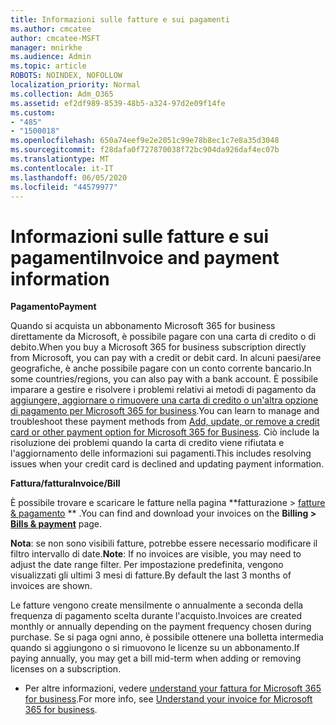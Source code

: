 ```yaml
---
title: Informazioni sulle fatture e sui pagamenti
ms.author: cmcatee
author: cmcatee-MSFT
manager: mnirkhe
ms.audience: Admin
ms.topic: article
ROBOTS: NOINDEX, NOFOLLOW
localization_priority: Normal
ms.collection: Adm_O365
ms.assetid: ef2df989-8539-48b5-a324-97d2e09f14fe
ms.custom:
- "485"
- "1500018"
ms.openlocfilehash: 650a74eef9e2e2051c99e78b8ec1c7e8a35d3048
ms.sourcegitcommit: f28dafa0f727870038f72bc904da926daf4ec07b
ms.translationtype: MT
ms.contentlocale: it-IT
ms.lasthandoff: 06/05/2020
ms.locfileid: "44579977"
---
```

# <a name="invoice-and-payment-information"></a><span data-ttu-id="ace41-102">Informazioni sulle fatture e sui pagamenti</span><span class="sxs-lookup"><span data-stu-id="ace41-102">Invoice and payment information</span></span>

<span data-ttu-id="ace41-103">**Pagamento**</span><span class="sxs-lookup"><span data-stu-id="ace41-103">**Payment**</span></span>

<span data-ttu-id="ace41-104">Quando si acquista un abbonamento Microsoft 365 for business direttamente da Microsoft, è possibile pagare con una carta di credito o di debito.</span><span class="sxs-lookup"><span data-stu-id="ace41-104">When you buy a Microsoft 365 for business subscription directly from Microsoft, you can pay with a credit or debit card.</span></span>  <span data-ttu-id="ace41-105">In alcuni paesi/aree geografiche, è anche possibile pagare con un conto corrente bancario.</span><span class="sxs-lookup"><span data-stu-id="ace41-105">In some countries/regions, you can also pay with a bank account.</span></span>  <span data-ttu-id="ace41-106">È possibile imparare a gestire e risolvere i problemi relativi ai metodi di pagamento da [aggiungere, aggiornare o rimuovere una carta di credito o un'altra opzione di pagamento per Microsoft 365 for business](https://go.microsoft.com/fwlink/?linkid=2118133).</span><span class="sxs-lookup"><span data-stu-id="ace41-106">You can learn to manage and troubleshoot these payment methods from [Add, update, or remove a credit card or other payment option for Microsoft 365 for Business](https://go.microsoft.com/fwlink/?linkid=2118133).</span></span>  <span data-ttu-id="ace41-107">Ciò include la risoluzione dei problemi quando la carta di credito viene rifiutata e l'aggiornamento delle informazioni sui pagamenti.</span><span class="sxs-lookup"><span data-stu-id="ace41-107">This includes resolving issues when your credit card is declined and updating payment information.</span></span>

<span data-ttu-id="ace41-108">**Fattura/fattura**</span><span class="sxs-lookup"><span data-stu-id="ace41-108">**Invoice/Bill**</span></span>

<span data-ttu-id="ace41-109">È possibile trovare e scaricare le fatture nella pagina \*\*fatturazione > [fatture & pagamento](https://go.microsoft.com/fwlink/p/?linkid=848039) \*\* .</span><span class="sxs-lookup"><span data-stu-id="ace41-109">You can find and download your invoices on the **Billing > [Bills & payment](https://go.microsoft.com/fwlink/p/?linkid=848039)** page.</span></span>  

<span data-ttu-id="ace41-110">**Nota**: se non sono visibili fatture, potrebbe essere necessario modificare il filtro intervallo di date.</span><span class="sxs-lookup"><span data-stu-id="ace41-110">**Note**: If no invoices are visible, you may need to adjust the date range filter.</span></span>  <span data-ttu-id="ace41-111">Per impostazione predefinita, vengono visualizzati gli ultimi 3 mesi di fatture.</span><span class="sxs-lookup"><span data-stu-id="ace41-111">By default the last 3 months of invoices are shown.</span></span>

<span data-ttu-id="ace41-112">Le fatture vengono create mensilmente o annualmente a seconda della frequenza di pagamento scelta durante l'acquisto.</span><span class="sxs-lookup"><span data-stu-id="ace41-112">Invoices are created monthly or annually depending on the payment frequency chosen during purchase.</span></span>  <span data-ttu-id="ace41-113">Se si paga ogni anno, è possibile ottenere una bolletta intermedia quando si aggiungono o si rimuovono le licenze su un abbonamento.</span><span class="sxs-lookup"><span data-stu-id="ace41-113">If paying annually, you may get a bill mid-term when adding or removing licenses on a subscription.</span></span>
 
- <span data-ttu-id="ace41-114">Per altre informazioni, vedere [understand your fattura for Microsoft 365 for business](https://go.microsoft.com/fwlink/?linkid=2119101).</span><span class="sxs-lookup"><span data-stu-id="ace41-114">For more info, see [Understand your invoice for Microsoft 365 for business](https://go.microsoft.com/fwlink/?linkid=2119101).</span></span>
